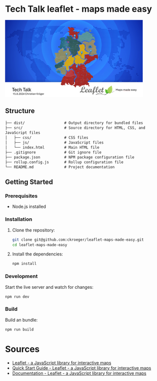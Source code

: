 # Tech Talk leaflet - maps made easy

![Teaser Image](docs/teaser.png)


## Structure
```
├── dist/                  # Output directory for bundled files
├── src/                   # Source directory for HTML, CSS, and JavaScript files
│   ├── css/               # CSS files
│   ├── js/                # JavaScript files
│   └── index.html         # Main HTML file
├── .gitignore             # Git ignore file
├── package.json           # NPM package configuration file
├── rollup.config.js       # Rollup configuration file
└── README.md              # Project documentation
```

## Getting Started

### Prerequisites

- Node.js installed

### Installation

1. Clone the repository:

    ```sh
    git clone git@github.com:ckroeger/leaflet-maps-made-easy.git
    cd leaflet-maps-made-easy
    ```

2. Install the dependencies:

    ```sh
    npm install
    ```

### Development

Start the live server and watch for changes:

```sh
npm run dev
```

### Build

Build an bundle:

```sh
npm run build
```

# Sources
* [Leaflet - a JavaScript library for interactive maps](https://leafletjs.com/)
* [Quick Start Guide - Leaflet - a JavaScript library for interactive maps](https://leafletjs.com/examples/quick-start/)
* [Documentation - Leaflet - a JavaScript library for interactive maps](https://leafletjs.com/reference.html)
